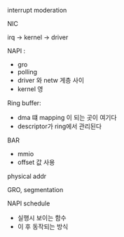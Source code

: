 interrupt moderation

NIC

irq → kernel → driver

NAPI :

- gro
- polling
- driver 와 netw 게층 사이
- kernel 영

Ring buffer:

- dma 떄 mapping 이 되는 곳이 여기다
- descriptor가 ring에서 관리된다

BAR

- mmio
- offset 값 사용

  

physical addr

  

GRO, segmentation

  

NAPI schedule

- 실행시 보이는 함수
- 이 후 동작되는 방식